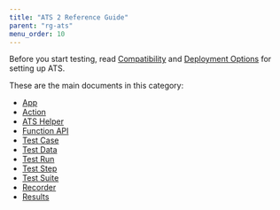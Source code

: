 ```yaml
---
title: "ATS 2 Reference Guide"
parent: "rg-ats"
menu_order: 10
---
```


Before you start testing, read [Compatibility](ov-compatibility) and [Deployment Options](ov-deployment) for setting up ATS.

These are the main documents in this category:

* [App](rg-two-app)
* [Action](rg-two-action)
* [ATS Helper](rg-two-ats-helper)
* [Function API](rg-two-function-api)
* [Test Case](rg-two-test-case)
* [Test Data](rg-two-test-data)
* [Test Run](rg-two-test-run)
* [Test Step](rg-two-test-step)
* [Test Suite](rg-two-test-suite)
* [Recorder](rg-two-recorder)
* [Results](rg-two-results)
